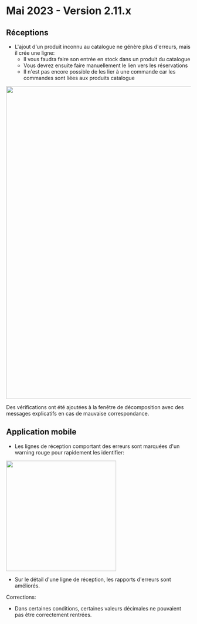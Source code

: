 # Mai 2023 - Version 2.11.x

## Réceptions

- L'ajout d'un produit inconnu au catalogue ne génère plus d'erreurs, mais il crée une ligne:
  - Il vous faudra faire son entrée en stock dans un produit du catalogue
  - Vous devrez ensuite faire manuellement le lien vers les réservations
  - Il n'est pas encore possible de les lier à une commande car les commandes sont liées aux produits catalogue

<div class="text-center" style="text-align: 'center';">
  <img width="850" src="https://raw.githubusercontent.com/gear-group/release-notes/master/release-notes/2.11.0/unknown-item-reception-line.webp"/>
</div>

Des vérifications ont été ajoutées à la fenêtre de décomposition avec des messages explicatifs en cas de mauvaise correspondance.

## Application mobile

- Les lignes de réception comportant des erreurs sont marquées d'un warning rouge pour rapidement les identifier:

<div class="text-center" style="text-align: 'center';">
  <img width="300" src="https://raw.githubusercontent.com/gear-group/release-notes/master/release-notes/2.11.0/mobile-reception-line-with-error.webp"/>
</div>

- Sur le détail d'une ligne de réception, les rapports d'erreurs sont améliorés.

Corrections:

- Dans certaines conditions, certaines valeurs décimales ne pouvaient pas être correctement rentrées.
